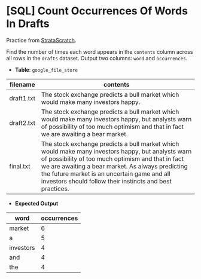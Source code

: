 # [SQL] Count Occurrences Of Words In Drafts

Practice from [StrataScratch](https://platform.stratascratch.com/coding/9817-find-the-number-of-times-each-word-appears-in-drafts?code_type=3). 

Find the number of times each word appears in the `contents` column across all rows in the `drafts` dataset. Output two columns: `word` and `occurrences`.

- **Table**: `google_file_store`

|   filename   |   contents   |
|--------------|--------------|
|  draft1.txt  |	The stock exchange predicts a bull market which would make many investors happy.|
|  draft2.txt  |	The stock exchange predicts a bull market which would make many investors happy, but analysts warn of possibility of too much optimism and that in fact we are awaiting a bear market.|
|  final.txt   |	The stock exchange predicts a bull market which would make many investors happy, but analysts warn of possibility of too much optimism and that in fact we are awaiting a bear market. As always predicting the future market is an uncertain game and all investors should follow their instincts and best practices.|


- **Expected Output**

|  word   | occurrences |
|---------|-------------|
|  market |	     6      |
|    a    |      5      |
|investors|	     4      |
|  and    |    	 4      |
|  the    |	     4      |
